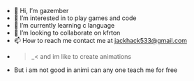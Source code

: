- 👋 Hi, I’m gazember
- 👀 I’m interested in to play games and code
- 🌱 I’m currently learning c language
- 💞️ I’m looking to collaborate on kfrton
- 📫 How to reach me contact me at jackhack533@gmail.com
- >_< and im like to create animations
- But i am not good in animi can any one teach me for free 

<!---
Gazember/Gazember is a ✨ special ✨ repository because its `README.md` (this file) appears on your GitHub profile.
You can click the Preview link to take a look at your changes.
--->
